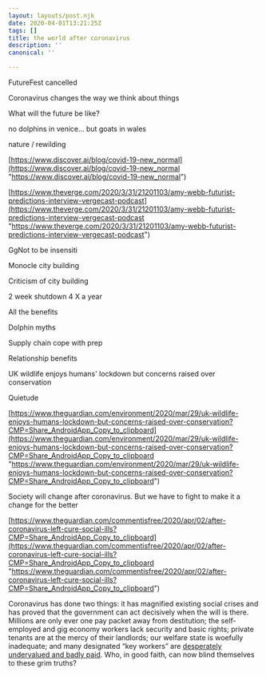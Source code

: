 ```yaml
---
layout: layouts/post.njk
date: 2020-04-01T13:21:25Z
tags: []
title: the world after coronavirus
description: ''
canonical: ''

---
```

FutureFest cancelled

Coronavirus changes the way we think about things

What will the future be like?

no dolphins in venice... but goats in wales

nature / rewilding

[https://www.discover.ai/blog/covid-19-new_normal](https://www.discover.ai/blog/covid-19-new_normal "https://www.discover.ai/blog/covid-19-new_normal")

[https://www.theverge.com/2020/3/31/21201103/amy-webb-futurist-predictions-interview-vergecast-podcast](https://www.theverge.com/2020/3/31/21201103/amy-webb-futurist-predictions-interview-vergecast-podcast "https://www.theverge.com/2020/3/31/21201103/amy-webb-futurist-predictions-interview-vergecast-podcast")

GgNot to be insensiti

Monocle city building

Criticism of city building

2 week shutdown 4 X a year

All the benefits

Dolphin myths

Supply chain cope with prep

Relationship benefits

UK wildlife enjoys humans' lockdown but concerns raised over conservation

Quietude

[https://www.theguardian.com/environment/2020/mar/29/uk-wildlife-enjoys-humans-lockdown-but-concerns-raised-over-conservation?CMP=Share_AndroidApp_Copy_to_clipboard](https://www.theguardian.com/environment/2020/mar/29/uk-wildlife-enjoys-humans-lockdown-but-concerns-raised-over-conservation?CMP=Share_AndroidApp_Copy_to_clipboard "https://www.theguardian.com/environment/2020/mar/29/uk-wildlife-enjoys-humans-lockdown-but-concerns-raised-over-conservation?CMP=Share_AndroidApp_Copy_to_clipboard")

Society will change after coronavirus. But we have to fight to make it a change for the better

[https://www.theguardian.com/commentisfree/2020/apr/02/after-coronavirus-left-cure-social-ills?CMP=Share_AndroidApp_Copy_to_clipboard](https://www.theguardian.com/commentisfree/2020/apr/02/after-coronavirus-left-cure-social-ills?CMP=Share_AndroidApp_Copy_to_clipboard "https://www.theguardian.com/commentisfree/2020/apr/02/after-coronavirus-left-cure-social-ills?CMP=Share_AndroidApp_Copy_to_clipboard")

Coronavirus has done two things: it has magnified existing social crises and has proved that the government can act decisively when the will is there. Millions are only ever one pay packet away from destitution; the self-employed and gig economy workers lack security and basic rights; private tenants are at the mercy of their landlords; our welfare state is woefully inadequate; and many designated “key workers” are [desperately undervalued and badly paid](x-gu://item/mobile.guardianapis.com/uk/items/society/2019/apr/07/second-class-nhs-workers-struggle-as-pay-gap-widens). Who, in good faith, can now blind themselves to these grim truths?